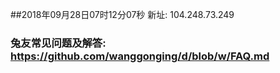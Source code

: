 ##2018年09月28日07时12分07秒 新址: 104.248.73.249
### 兔友常见问题及解答: https://github.com/wanggonging/d/blob/w/FAQ.md
